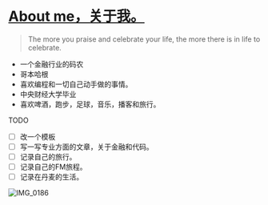 # [About me，关于我。](https://github.com/cufezhusy/szhu.github.io/issues/2)

> The more you praise and celebrate your life, the more there is in life to celebrate.

- 一个金融行业的码农
- 哥本哈根
- 喜欢编程和一切自己动手做的事情。
- 中央财经大学毕业
- 喜欢啤酒，跑步，足球，音乐，播客和旅行。

TODO

- [ ] 改一个模板
- [ ] 写一写专业方面的文章，关于金融和代码。
- [ ] 记录自己的旅行。
- [ ] 记录自己的FM旅程。
- [ ] 记录在丹麦的生活。

![IMG_0186](https://github.com/user-attachments/assets/cd78ab97-1b65-43ed-ad0f-f7238ff93098)

